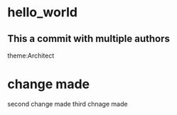 # hello_world
## This a commit with multiple authors
theme:Architect
# change made
second change made
third chnage made